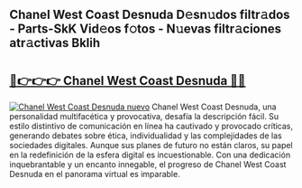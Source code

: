 ## Chanel West Coast Desnuda D𝚎sn𝚞dos filtr𝚊dos - Parts-SkK Vid𝚎os f𝚘tos - N𝚞evas filtr𝚊ciones atr𝚊ctivas Bklih

# <h2><a href="http://mbabdyf.tromn.icu/?c=Chanel+West+Coast+Desnuda">🔗👉👉👉 Chanel West Coast Desnuda 🔗🔗</a></h2>

[![Chanel West Coast Desnuda nuevo](https://i.imgur.com/pEAQMta.gif)](http://mbabdyf.tromn.icu/?c=Chanel+West+Coast+Desnuda)
Chanel West Coast Desnuda, una personalidad multifacética y provocativa, desafía la descripción fácil. Su estilo distintivo de comunicación en línea ha cautivado y provocado críticas, generando debates sobre ética, individualidad y las complejidades de las sociedades digitales. Aunque sus planes de futuro no están claros, su papel en la redefinición de la esfera digital es incuestionable. Con una dedicación inquebrantable y un encanto innegable, el progreso de Chanel West Coast Desnuda en el panorama virtual es imparable.
